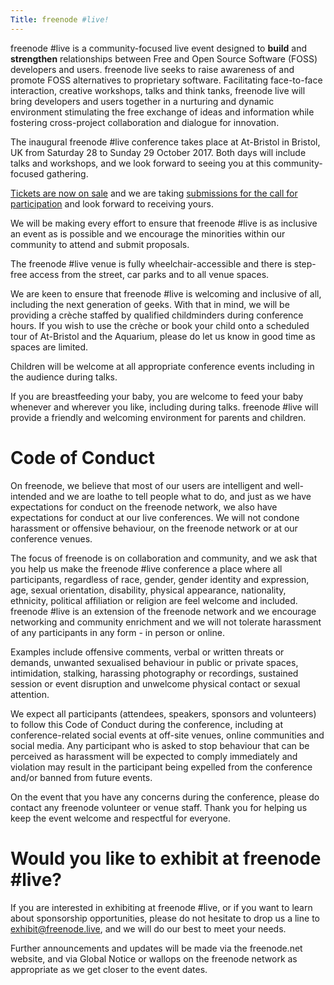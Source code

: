 ```yaml
---
Title: freenode #live!
---
```

freenode #live is a community-focused live event designed to **build** and **strengthen** relationships between Free and Open Source Software (FOSS) developers and users. freenode live seeks to raise awareness of and promote FOSS alternatives to proprietary software. Facilitating face-to-face interaction, creative workshops, talks and think tanks, freenode live will bring developers and users together in a nurturing and dynamic environment stimulating the free exchange of ideas and information while fostering cross-project collaboration and dialogue for innovation. 

The inaugural freenode #live conference takes place at At-Bristol in Bristol, UK from Saturday 28 to Sunday 29 October 2017. Both days will include talks and workshops, and we look forward to seeing you at this community-focused gathering.

[Tickets are now on sale](https://freenode.live/conference/fn-live17/tickets) and we are taking [submissions for the call for participation](https://freenode.live/conference/fn-live17/program/proposal/new) and look forward to receiving yours.

We will be making every effort to ensure that freenode #live is as inclusive an event as is possible and we encourage the minorities within our community to attend and submit proposals.

The freenode #live venue is fully wheelchair-accessible and there is step-free access from the street, car parks and to all venue spaces.

We are keen to ensure that freenode #live is welcoming and inclusive of all, including the next generation of geeks. With that in mind, we will be providing a crèche staffed by qualified childminders during conference hours. If you wish to use the crèche or book your child onto a scheduled tour of At-Bristol and the Aquarium, please do let us know in good time as spaces are limited.

Children will be welcome at all appropriate conference events including in the audience during talks.

If you are breastfeeding your baby, you are welcome to feed your baby whenever and wherever you like, including during talks. freenode #live will provide a friendly and welcoming environment for parents and children.

# Code of Conduct

On freenode, we believe that most of our users are intelligent and well-intended and we are loathe to tell people what to do, and just as we have expectations for conduct on the freenode network, we also have expectations for conduct at our live conferences. We will not condone harassment or offensive behaviour, on the freenode network or at our conference venues. 

The focus of freenode is on collaboration and community, and we ask that you help us make the freenode #live conference a place where all participants, regardless of race, gender, gender identity and expression, age, sexual orientation, disability, physical appearance, nationality, ethnicity, political affiliation or religion are feel welcome and included. freenode #live is an extension of the freenode network and we encourage networking and community enrichment and we will not tolerate harassment of any participants in any form - in person or online.

Examples include offensive comments, verbal or written threats or demands, unwanted sexualised behaviour in public or private spaces, intimidation, stalking, harassing photography or recordings, sustained session or event disruption and unwelcome physical contact or sexual attention. 

We expect all participants (attendees, speakers, sponsors and volunteers) to follow this Code of Conduct during the conference, including at conference-related social events at off-site venues, online communities and social media. Any participant who is asked to stop behaviour that can be perceived as harassment will be expected to comply immediately and violation may result in the participant being expelled from the conference and/or banned from future events.

On the event that you have any concerns during the conference, please do contact any freenode volunteer or venue staff. Thank you for helping us keep the event welcome and respectful for everyone.


# Would you like to exhibit at freenode #live?

If you are interested in exhibiting at freenode #live, or if you want to learn about sponsorship opportunities, please do not hesitate to drop us a line to exhibit@freenode.live, and we will do our best to meet your needs.

Further announcements and updates will be made via the freenode.net website, and via Global Notice or wallops on the freenode network as appropriate as we get closer to the event dates.
